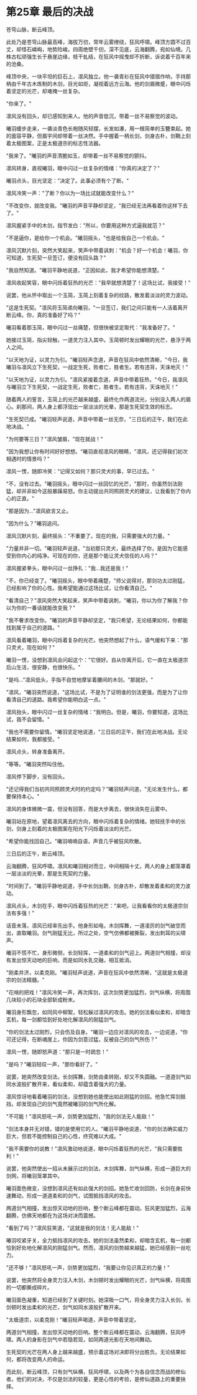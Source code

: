 # 第25章 最后的决战

苍穹山脉，断云峰顶。

此处乃是苍穹山脉最高峰，海拔万仞，常年云雾缭绕，狂风呼啸。峰顶方圆不过百丈，却怪石嶙峋，地势险峻。四周绝壁千仞，深不见底，云海翻腾，宛如仙境。几株古松顽强生长于悬崖边缘，枝干虬结，在狂风中摇曳却不折断，诉说着千百年来的沧桑。

峰顶中央，一块平坦的巨石上，凛风独立。他一袭青衫在狂风中猎猎作响，手持那柄由千年古木炼制的木剑，目光如炬，凝视着远方云海。他的剑眉微蹙，眼中闪烁着坚定的光芒，却难掩一丝复杂。

"你来了。"

凛风没有回头，却已感知到来人。他的声音低沉，带着一丝不易察觉的波动。

曦羽缓步走来，一袭淡青色长袍随风轻摆，长发如瀑，用一根简单的玉簪束起。她的面容平静，但眉宇间却带着一丝决然。手中握着一柄长剑，剑身古朴，剑鞘上刻着太极图案，正是太极道宗的标志性法器。

"我来了。"曦羽的声音清脆如玉，却带着一丝不易察觉的颤抖。

凛风转身，直视曦羽，眼中闪过一丝复杂的情绪："你真的决定了？"

曦羽点头，目光坚定："决定了。此事必须有个了断。"

凛风冷笑一声："了断？你以为一场比试就能改变什么？"

"不改变你，就改变我。"曦羽的声音平静却坚定，"我已经无法再看着你这样下去了。"

凛风握紧手中的木剑，指节发白："所以，你要用这种方式逼我就范？"

"不是逼你，是给你一个机会。"曦羽摇头，"也是给我自己一个机会。"

凛风沉默片刻，突然大笑起来，笑声中带着讽刺："机会？好一个机会！曦羽，你可知道，生死契一旦签订，便没有回头路？"

"我自然知道。"曦羽平静地说道，"正因如此，我才希望你能想清楚。"

凛风收起笑容，眼中闪烁着狂热的光芒："我早就想清楚了！这场比试，我接受！"

说罢，他从怀中取出一个玉简，玉简上刻着复杂的纹路，散发着淡淡的灵力波动。

"这是生死契。"凛风将玉简递向曦羽，"一旦签订，我们之间只能有一人活着离开断云峰。你，真的准备好了吗？"

曦羽看着那玉简，眼中闪过一丝痛楚，但很快被坚定取代："我准备好了。"

她接过玉简，指尖轻触，一道灵力注入其中。玉简顿时发出耀眼的光芒，悬浮于两人之间。

"以天地为证，以灵力为引。"曦羽轻声念道，声音在狂风中依然清晰，"今日，我曦羽与凛风立下生死契，一战定生死，败者亡，胜者生。若有违背，天诛地灭！"

"以天地为证，以灵力为引。"凛风紧接着念道，声音中带着狂热，"今日，我凛风与曦羽立下生死契，一战定生死，败者亡，胜者生。若有违背，天诛地灭！"

随着两人的誓言，玉简上的光芒越来越盛，最终化作两道流光，分别没入两人的眉心。刹那间，两人身上都浮现出一层淡淡的光晕，那是生死契生效的标志。

"生死契已成。"曦羽轻声说道，声音中带着一丝无奈，"三日后的正午，我们在此地决战。"

"为何要等三日？"凛风皱眉，"现在就战！"

"因为我想让你有时间好好想想。"曦羽直视凛风的眼睛，"凛风，还记得我们初次相遇时的情景吗？"

凛风一愣，随即冷笑："记得又如何？那只灵犬的事，早已过去。"

"不，没有过去。"曦羽摇头，眼中闪过一丝回忆的光芒，"那时，你虽然剑法刚猛，却并非如今这般暴躁易怒。你主动提出共同照顾灵犬的建议，让我看到了你内心的正直。"

"那是因为..."凛风欲言又止。

"因为什么？"曦羽追问。

凛风沉默片刻，最终摇头："不重要了。现在的我，只需要强大的力量。"

"力量并非一切。"曦羽轻声说道，"当初那只灵犬，最终选择了你，是因为它能感受到你内心的纯净。可现在的你，还是那个能让灵犬信任的人吗？"

凛风握紧拳头，眼中闪过一丝挣扎："我...我还是我！"

"不，你已经变了。"曦羽摇头，眼中带着痛楚，"师父说得对，那剑功太过刚猛，已经影响了你的心性。我希望能通过这场比试，让你看清自己。"

"看清自己？"凛风突然大笑起来，笑声中带着讽刺，"曦羽，你以为你了解我？你以为你的一番话就能改变我？"

"我不奢求改变你。"曦羽的声音平静却坚定，"我只希望，无论结果如何，你都能找到属于自己的道路。"

凛风看着曦羽，眼中闪烁着复杂的光芒。他突然想起了什么，语气缓和下来："那只灵犬，现在如何？"

曦羽一愣，没想到凛风会问起这个："它很好。自从你离开后，它一直在太极道宗后山生活，很安静，也很快乐。"

"是吗..."凛风低头，手指不自觉地摩挲着腰间的木剑，"那就好。"

"凛风，"曦羽突然说道，"这场比试，不是为了证明谁的剑法更强，而是为了让你看清自己的道路。我希望你能明白这一点。"

凛风抬头，眼中闪过一丝复杂的情绪："我明白。但是，曦羽，你要知道，这场比试，我不会留情。"

"我也不需要你留情。"曦羽坚定地说道，"三日后的正午，我们在此地决战。无论结果如何，我都接受。"

凛风点头，转身准备离开。

"等等。"曦羽突然叫住他。

凛风停下脚步，没有回头。

"还记得我们当初共同照顾灵犬时的约定吗？"曦羽轻声问道，"无论发生什么，都要保持本心。"

凛风的身体微微一震，但没有回答，而是大步离去，很快消失在云雾中。

曦羽站在原地，望着凛风离去的方向，眼中闪烁着复杂的情绪。她轻抚手中的长剑，剑身上刻着的太极图案在阳光下闪烁着淡淡的光芒。

"希望你能找回自己。"曦羽喃喃自语，声音几乎被狂风吹散。

三日后的正午，断云峰顶。

云海翻腾，狂风呼啸。凛风和曦羽相对而立，中间相隔十丈。两人的身上都笼罩着一层淡淡的光晕，那是生死契的力量。

"时间到了。"曦羽平静地说道，手中长剑出鞘，剑身古朴，却散发着柔和的灵力波动。

凛风点头，木剑在手，眼中闪烁着狂热的光芒："来吧，让我看看你的太极道宗剑法有多强！"

话音未落，凛风已经率先出手。他身形如电，木剑挥舞，一道凌厉的剑气破空而出，直取曦羽。剑气刚猛无比，所过之处，空气仿佛都被撕裂，发出刺耳的尖啸声。

曦羽不慌不忙，身形微侧，长剑轻挥，一道柔和的剑气迎上。两道剑气相撞，却没有发出惊天动地的巨响，而是如同水乳交融，相互抵消。

"刚柔并济，以柔克刚。"曦羽轻声说道，声音在狂风中依然清晰，"这就是太极道宗的剑法精髓。"

"花哨的把戏！"凛风冷笑一声，再次挥剑，这次剑势更加猛烈，剑气纵横，将周围几块较小的石块全部斩成粉末。

曦羽身形飘忽，如同风中柳絮，轻松躲过凛风的攻击。她的剑法看似柔和，却暗含玄机，每一剑都恰到好处地化解凛风的刚猛剑气。

"你的剑法太过刚烈，只会伤及自身。"曦羽一边应对凛风的攻击，一边说道，"你可还记得，在断魂崖上，你因为剑意过猛，反被自己的剑气所伤？"

凛风一愣，随即怒声道："那只是一时疏忽！"

"是吗？"曦羽轻叹一声，"那你看好了。"

说罢，她突然改变剑法，长剑挥舞，剑势由柔转刚，却又不失圆融。一道道剑气如同水波般扩散开来，看似柔和，却蕴含着强大的力量。

凛风惊讶地看着曦羽的剑法，没想到她也能使出如此刚猛的剑招。他急忙挥剑抵挡，却发现自己的剑气竟然被曦羽的剑气所化解。

"不可能！"凛风怒吼一声，剑势更加猛烈，"我的剑法无人能敌！"

"剑法本身并无对错，错的是使用它的人。"曦羽平静地说道，"你的剑法确实威力巨大，但若不能控制自己的心性，终究难以大成。"

"我不需要你的说教！"凛风激动地说道，眼中闪烁着狂热的光芒，"我只需要胜利！"

说罢，他突然使出一招从未展示过的剑法，木剑挥舞，剑气纵横，形成一道巨大的剑网，将曦羽笼罩其中。

曦羽面色微变，没想到凛风还有如此强大的剑招。她急忙收剑回防，长剑在身前快速舞动，形成一道道柔和的剑气，试图抵挡凛风的攻击。

两道剑气相撞，发出惊天动地的巨响，整个断云峰都在震动。狂风更加猛烈，云海翻腾，仿佛天地都在为这场对决而震撼。

"看到了吗？"凛风狂笑道，"这就是我的剑法！无人能敌！"

曦羽咬紧牙关，全力抵挡凛风的攻击。她的剑法虽然柔和，却暗含玄机，每一剑都恰到好处地化解凛风的刚猛剑气。然而，凛风的剑势越来越猛，她已经感到一丝吃力。

"还不够！"凛风怒吼一声，剑势更加猛烈，"我要让你见识真正的力量！"

说罢，他突然将全身灵力注入木剑，木剑顿时发出耀眼的光芒，剑气纵横，将周围的一切都撕成碎片。

曦羽面色凝重，知道已经到了关键时刻。她深吸一口气，将全身灵力注入长剑，长剑顿时发出柔和的光芒，剑气如同水波般扩散开来。

"太极道宗，以柔克刚！"曦羽轻声喝道，声音中带着坚定。

两道剑气相撞，发出惊天动地的巨响。整个断云峰都在震动，云海翻腾，狂风呼啸。两人的身影在剑气中若隐若现，如同两道光影在天地间舞动。

生死契的光芒在两人身上越来越盛，预示着这场对决即将分出胜负。无论结果如何，都将改变两人的命运。

而此刻，断云峰顶，只有剑气纵横，狂风呼啸，以及两个为各自信念而战的修仙者。他们的对决，不仅是剑法的较量，更是心性的考验，是修仙道路上的重要抉择。